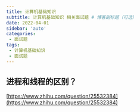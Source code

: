 ```yaml
---
title: 计算机基础知识 
subtitle: 计算机基础知识 相关面试题 # 博客副标题（可选）
date: 2022-04-01
sidebar: 'auto'
categories:
 - 面试题
tags:
 - 计算机基础知识
 - 面试题
---
```


## 进程和线程的区别？

[https://www.zhihu.com/question/25532384](https://www.zhihu.com/question/25532384)

